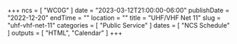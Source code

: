 +++
ncs = [ "WC0G" ]
date = "2023-03-12T21:00:00-06:00"
publishDate = "2022-12-20"
endTime = ""
location = ""
title = "UHF/VHF Net 11"
slug = "uhf-vhf-net-11"
categories = [ "Public Service" ]
dates = [ "NCS Schedule" ]
outputs = [ "HTML", "Calendar" ]
+++
